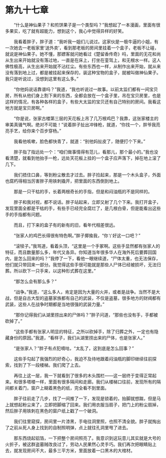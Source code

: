 # 第九十七章


　　“什么是神仙果子？和煎饼果子是一个类型吗？”我想起了一本漫画，里面有很多果实，吃了就有超能力，想到这个，我心中觉得异样的好笑。

　　我看着胖子，胖子道：“我听我一姐们儿说过。这家伙是一极牛逼的小姐，有一次她去一老板家里‘送外卖’，看到那老板的房间里挂着一个盒子，老板不让碰，就说是神仙果子。她不懂，那嫖客就问她看过《楚留香传奇》吗，里面的无花和尚从生出来开始就没有落过地，一直是在床上，打坐在銮驾上，和无根水一样。这人佛性极高，从生出来开始就不沾红尘。有些东西也一样，从制作出来开始，就从来没有落到地上过，都是被挂起来保存的，装这种宝物的盒子，就被叫做神仙果子。我只是听说过，没想到这里有这么多。”

　　“你他妈说话靠谱吗？”我道，“我也听说过一故事。以前太监们都有一间宝贝房，所有从他们身上割下来的东西，全都会放在一个盒子里，吊在宝贝房里，也是这样的情况，有各种各样的盒子，有些大太监的宝贝还有自己特别的房间。我看这地方就是宝贝房啊。”

　　“你是说，张家古楼第三层的天花板上吊了几万根鸡巴？我靠，这张家楼主的审美真骚气啊。绝对不可能！”说着胖子扯出冲锋枪，就道，“你找一个，胖爷我亮亮手艺，给你来个百步穿杨。”

　　我看他咳嗽，脸色都快青了，就道：“别他妈扯皮了，随便打个下来。”

　　胖子指了指远处一个：“咱们做事情得有范儿，看那儿，那个最小的。”我也没看清楚，就看到他抬手一枪，远处天花板上挂的一个盒子应声落下，掉在地上滚了几下。

　　我们捂住口鼻，等到粉尘散去才过去。胖子捡起来，那是一个木头盒子，外面也腐朽得相当厉害胖子用铁刺撬开，把里面的东西倒到地上。

　　那是一只干枯的手，长着两根奇长的手指，但是和闷油瓶的不是同样的。

　　胖子和我对视，都不说话。胖子站起来，立即又射了几个下来。我打开盒子，发现里面全都是干枯的手，有些手已经完全腐烂了，是几根白骨，但是能看出这些手的手指都有问题。

　　而且，打下来的盒子有的新有的旧，看年代相差很远。

　　“张家人的鸡巴长得很有特色啊。”胖子揶揄我，“你丫好这一口吧？”

　　“滚犊子。”我骂道，看着头顶，“这里是一个手冢啊。这些手显然都有张家人的特征，而且数量那么多，年代又各异。你知道当年很多华人在海外死后要葬回国内，是怎么回来的吗？”我停了一下，看他一眼继续道，“尸体太重，也无法保存，他们就只带回来一部分。我觉得这些手很可能就是那些人尸体已经被损坏，无法归葬。所以砍下一只手来，以这种形式葬在这里。”

　　“那怎么会有那么多？”

　　“战争。”我道，“这么多人，肯定是因为大量的火并，或者是战争。当然不是大战，但是自古大型的盗墓家族都有自己的武装，不仅是盗墓，很多地方的财阀都有武装，这些人在战争时期都是当地很强的武装力量。”

　　“那你记得我们从湖里捞出来的尸体吗？”胖子问道，“那些也没有手，手都被砍掉了。”

　　“这些手都有张家人明显的特征，之所以砍掉手，除了归葬之外，一定也有隐藏身份的原因。”我道，“看样子，我们从湖里捞出来的尸体，也是张家人。”

　　“是张家人？”胖子有点犯嘀咕，“太乱了，这到底是怎么回事？”

　　这些手勾起了我强烈的好奇心，我迫不及待地跟着闷油瓶的脚印继续往前探索，找到了下一段楼梯。我们爬了上去。

　　再往上这一层，我一下就看到了很多的木头围栏——这一层终于变得正常起来。和很多塔楼一样，里面有很多隔间和走廊。我们从楼梯口往前，发现所有的隔间都关着门，窗户上糊着黑色的纸，完全看不到里面。

　　胖子往前走了几步，找了一间推了一下，发现是锁着的，抬脚就想踹，但是马上就想起粉尘来了，立即把脚缩了回来。我们用衣服当扇子，把门上的粉尘扇掉，然后胖子用铁刺在黑色的窗户纸上戳了一个破洞。

　　我们往里窥探，房间里一片漆黑，手电往洞里照，也照不清全貌。胖子就掏出了之前从死人身上找到的自制照明弹，点上就往孔洞里甩了进去。

　　那东西烧起铝箔，一下把整个房间照亮了。我意识到这玩意儿其实就是大号的火折子，被这群盗墓贼改良过了，劳动人民果然心灵手巧。我们再次把眼睛贴上去，就发现房间不大，最多三平方米，里面放着一口黑木的大棺材。

